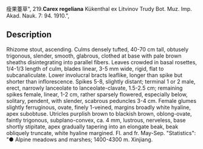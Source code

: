 瘦果薹草",
219.**Carex regeliana** Kükenthal ex Litvinov Trudy Bot. Muz. Imp. Akad. Nauk. 7: 94. 1910.",

## Description
Rhizome stout, ascending. Culms densely tufted, 40-70 cm tall, obtusely trigonous, slender, smooth, glabrous, clothed at base with pale brown sheaths disintegrating into parallel fibers. Leaves crowded in basal rosettes, 1/4-1/3 length of culm, blades linear, 3-5 mm wide, rigid, flat to subcanaliculate. Lower involucral bracts leaflike, longer than spike but shorter than inflorescence. Spikes 5-8, slightly distant; terminal 1 or 2 male, erect, narrowly lanceolate to lanceolate-clavate, 1.5-2.5 cm; remaining spikes female, linear, 1-2 cm, rather sparsely flowered, especially below, solitary, pendent, with slender, scabrous peduncles 3-4 cm. Female glumes slightly ferruginous, ovate, finely 1-veined, margins broadly white hyaline, apex subobtuse. Utricles purplish brown to blackish brown, oblong-ovate, faintly trigonous, subplano-convex, ca. 4 mm, lustrous, nerveless, base shortly stipitate, apex gradually tapering into an elongate beak, beak obliquely truncate, white hyaline margined. Fl. and fr. May-Sep.
  "Statistics": "● Alpine meadows and marshes; 1400-4300 m. Xinjiang.
